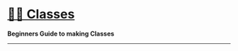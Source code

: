 # [🏴‍☠️ Classes](https://github.com/GodotAbuser/GodotWiki/wiki/Making-Classes)

**Beginners Guide to making Classes**

***
